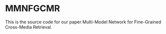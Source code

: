 # MMNFGCMR
This is the source code for our paper Multi-Model Network for Fine-Grained Cross-Media Retrieval.
